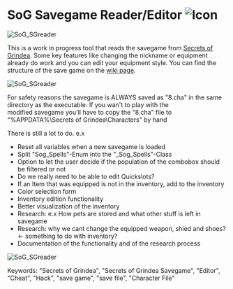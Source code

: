 # SoG Savegame Reader/Editor ![Icon](https://returnnull.de/images/_64.png)

![SoG_SGreader](https://returnnull.de/images/_SoG_SGreader3.png)  

This is a work in progress tool that reads the savegame from [Secrets of Grindea](https://store.steampowered.com/app/269770/Secrets_of_Grindea/).
Some key features like changing the nickname or equipment already do work and you can edit your equipment style.
You can find the structure of the save game on the [wiki page](https://github.com/tolik518/SoG_SGreader/wiki/Savegame-File-Structure).  
  
![SoG_SGreader](https://returnnull.de/images/_SoG_SGreader2.png)  
  
For safety reasons the savegame is ALWAYS saved as "8.cha" in the same directory as the executable. If you wan't to play with the  
modified savegame you'll have to copy the "8.cha" file to "%APPDATA%\Secrets of Grindea\Characters" by hand  
  
There is still a lot to do.
e.x
- Reset all variables when a new savegame is loaded
- Split "Sog_Spells"-Enum into the "_Sog_Spells"-Class
- Option to let the user decide if the population of the combobox should be filtered or not
- Do we really need to be able to edit Quickslots?
- If an Item that was equipped is not in the inventory, add to the inventory
- Color selection form
- Inventory edition functionality
- Better visualization of the inventory
- Research: e.x How pets are stored and what other stuff is left in savegame
- Research: why we cant change the equipped weapon, shied and shoes? <- something to do with inventory?
- Documentation of the functionality and of the research process

  
![SoG_SGreader](https://returnnull.de/images/_SoG_SGreader.png)

  
  
<meta name="google-site-verification" content="WnpsayHGLo8Bz2R3FzJuXaXwmz89VY2NXkmhj9HsaRc" />
  

Keywords: "Secrets of Grindea", "Secrets of Grindea Savegame", "Editor", "Cheat", "Hack", "save game", "save file", "Character File"
